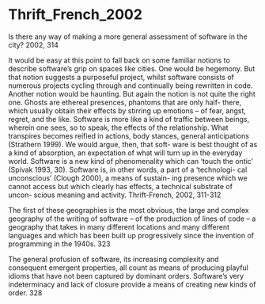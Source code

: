 # Thrift_French_2002
 
Is there any way of making a more general assessment of software in the city? 2002,  314

It would be easy at this point to fall back on some familiar notions to describe software’s grip on spaces like cities. One would be hegemony. But that notion suggests a purposeful project, whilst software consists of numerous projects cycling through and continually being rewritten in code. Another notion would be haunting. But again the notion is not quite the right one. Ghosts are ethereal presences, phantoms that are only half- there, which usually obtain their effects by stirring up emotions – of fear, angst, regret, and the like. Software is more like a kind of traffic between beings, wherein one sees, so to speak, the effects of the relationship. What transpires becomes reified in actions, body stances, general anticipations (Strathern 1999). We would argue, then, that soft- ware is best thought of as a kind of absorption, an expectation of what will turn up in the everyday world. Software is a new kind of phenomenality which can ‘touch the ontic’ (Spivak 1993, 30). Software is, in other words, a part of a ‘technologi- cal unconscious’ (Clough 2000), a means of sustain- ing presence which we cannot access but which clearly has effects, a technical substrate of uncon- scious meaning and activity. Thrift-French, 2002, 311-312

The first of these geographies is the most obvious, the large and complex geography of the writing of software – of the production of lines of code – a geography that takes in many different locations and many different languages and which has been built up progressively since the invention of programming in the 1940s.  323

The general profusion of software, its increasing complexity and consequent emergent properties, all count as means of producing playful idioms that have not been captured by dominant orders. Software’s very indeterminacy and lack of closure provide a means of creating new kinds of order. 328